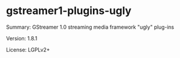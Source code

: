 #           gstreamer1-plugins-ugly
 
Summary:        GStreamer 1.0 streaming media framework "ugly" plug-ins
 
Version:        1.8.1
 
License:        LGPLv2+
 
